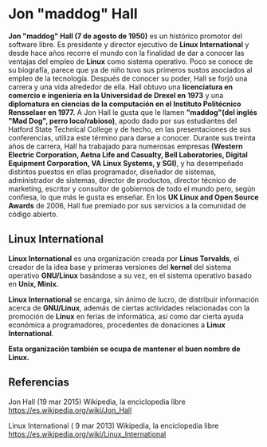 # Jon "maddog" Hall # 

**Jon "maddog" Hall (7 de agosto de 1950)** es un histórico promotor del software libre. Es presidente y director ejecutivo de **Linux International** y desde hace años recorre el mundo con la finalidad de dar a conocer las ventajas del empleo de **Linux** como sistema operativo. Poco se conoce de su biografía, parece que ya de niño tuvo sus primeros sustos asociados al empleo de la tecnología. Después de conocer su poder, Hall se forjó una carrera y una vida alrededor de ella. Hall obtuvo una **licenciatura en comercio e ingeniería en la Universidad de Drexel en 1973** y una **diplomatura en ciencias de la computación en el Instituto Politécnico Rensselaer en 1977.** A Jon Hall le gusta que le llamen **"maddog"(del inglés "Mad Dog", perro loco/rabioso)**, apodo dado por sus estudiantes del Hatford State Technical College y de hecho, en las presentaciones de sus conferencias, utiliza este término para darse a conocer. Durante sus treinta años de carrera, Hall ha trabajado para numerosas empresas **(Western Electric Corporation, Aetna Life and Casualty, Bell Laboratories, Digital Equipment Corporation, VA Linux Systems, y SGI)**, y ha desempeñado distintos puestos en ellas programador, diseñador de sistemas, administrador de sistemas, director de productos, director técnico de marketing, escritor y consultor de gobiernos de todo el mundo pero, según confiesa, lo que más le gusta es enseñar. En los **UK Linux and Open Source Awards** de 2006, Hall fue premiado por sus servicios a la comunidad de código abierto.

## Linux International ##

**Linux International** es una organización creada por **Linus Torvalds**, el creador de la idea base y primeras versiones del **kernel** del sistema operativo **GNU/Linux** basándose a su vez, en el sistema operativo basado en **Unix, Minix.**

**Linux International** se encarga, sin ánimo de lucro, de distribuir información acerca de **GNU/Linux**, además de ciertas actividades relacionadas con la promoción de **Linux** en ferias de informática, así como dar cierta ayuda económica a programadores, procedentes de donaciones a **Linux International**.

**Esta organización también se ocupa de mantener el buen nombre de Linux.**

## Referencias ##

Jon Hall (19 mar 2015)  Wikipedia, la enciclopedia libre
https://es.wikipedia.org/wiki/Jon_Hall

Linux International ( 9 mar 2013)  Wikipedia, la enciclopedia libre
 https://es.wikipedia.org/wiki/Linux_International